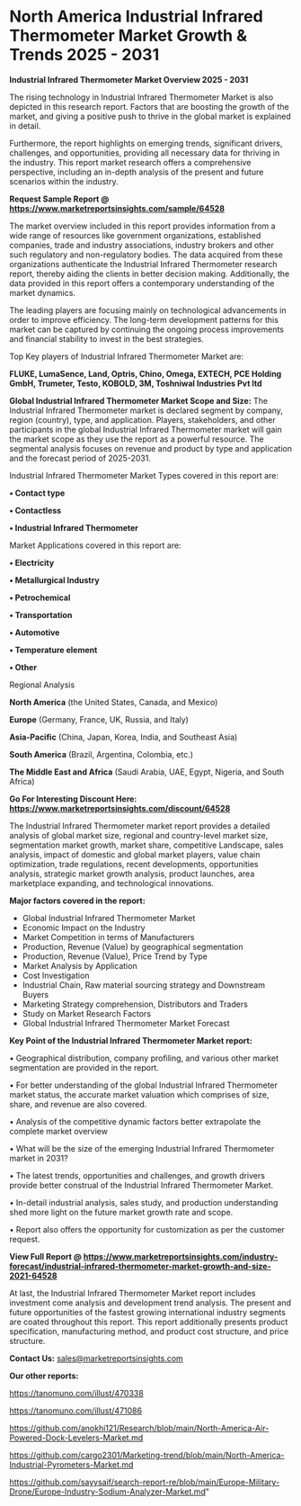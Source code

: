 # North America Industrial Infrared Thermometer Market Growth & Trends 2025 - 2031

<Strong> Industrial Infrared Thermometer Market Overview 2025 - 2031</strong>

The rising technology in Industrial Infrared Thermometer Market is also depicted in this research report. Factors that are boosting the growth of the market, and giving a positive push to thrive in the global market is explained in detail.

Furthermore, the report highlights on emerging trends, significant drivers, challenges, and opportunities, providing all necessary data for thriving in the industry. This report market research offers a comprehensive perspective, including an in-depth analysis of the present and future scenarios within the industry.

<strong>Request Sample Report @ <a href=https://www.marketreportsinsights.com/sample/64528>https://www.marketreportsinsights.com/sample/64528</a></strong>

The market overview included in this report provides information from a wide range of resources like government organizations, established companies, trade and industry associations, industry brokers and other such regulatory and non-regulatory bodies. The data acquired from these organizations authenticate the Industrial Infrared Thermometer research report, thereby aiding the clients in better decision making. Additionally, the data provided in this report offers a contemporary understanding of the market dynamics.

The leading players are focusing mainly on technological advancements in order to improve efficiency. The long-term development patterns for this market can be captured by continuing the ongoing process improvements and financial stability to invest in the best strategies.

Top Key players of Industrial Infrared Thermometer Market are:

<strong>FLUKE, LumaSence, Land, Optris, Chino, Omega, EXTECH, PCE Holding GmbH, Trumeter, Testo, KOBOLD, 3M, Toshniwal Industries Pvt ltd</strong>

<strong><b>Global Industrial Infrared Thermometer Market Scope and Size:</b></strong>
The Industrial Infrared Thermometer market is declared segment by company, region (country), type, and application. Players, stakeholders, and other participants in the global Industrial Infrared Thermometer market will gain the market scope as they use the report as a powerful resource. The segmental analysis focuses on revenue and product by type and application and the forecast period of 2025-2031.

Industrial Infrared Thermometer Market Types covered in this report are:

<strong>• Contact type

• Contactless

• Industrial Infrared Thermometer</strong>

Market Applications covered in this report are:

<strong>• Electricity

• Metallurgical Industry

• Petrochemical

• Transportation

• Automotive

• Temperature element

• Other</strong> 

Regional Analysis

<strong>North America</strong> (the United States, Canada, and Mexico)

<strong>Europe</strong> (Germany, France, UK, Russia, and Italy)

<strong>Asia-Pacific</strong> (China, Japan, Korea, India, and Southeast Asia)

<strong>South America</strong> (Brazil, Argentina, Colombia, etc.)

<strong>The Middle East and Africa</strong> (Saudi Arabia, UAE, Egypt, Nigeria, and South Africa)

<strong>Go For Interesting Discount Here: <a href=https://www.marketreportsinsights.com/discount/64528>https://www.marketreportsinsights.com/discount/64528</a></strong>

The Industrial Infrared Thermometer market report provides a detailed analysis of global market size, regional and country-level market size, segmentation market growth, market share, competitive Landscape, sales analysis, impact of domestic and global market players, value chain optimization, trade regulations, recent developments, opportunities analysis, strategic market growth analysis, product launches, area marketplace expanding, and technological innovations.

<strong><b>Major factors covered in the report:</b></strong>
<ul>
  <li>Global Industrial Infrared Thermometer Market </li>
  <li>Economic Impact on the Industry</li>
  <li>Market Competition in terms of Manufacturers</li>
  <li>Production, Revenue (Value) by geographical segmentation</li>
  <li>Production, Revenue (Value), Price Trend by Type</li>
  <li>Market Analysis by Application</li>
  <li>Cost Investigation</li>
  <li>Industrial Chain, Raw material sourcing strategy and Downstream Buyers</li>
  <li>Marketing Strategy comprehension, Distributors and Traders</li>
  <li>Study on Market Research Factors</li>
  <li>Global Industrial Infrared Thermometer Market Forecast</li>
</ul>

<strong><b>Key Point of the Industrial Infrared Thermometer Market report:</b></strong>

• Geographical distribution, company profiling, and various other market segmentation are provided in the report.

• For better understanding of the global Industrial Infrared Thermometer market status, the accurate market valuation which comprises of size, share, and revenue are also covered.

• Analysis of the competitive dynamic factors better extrapolate the complete market overview

• What will be the size of the emerging Industrial Infrared Thermometer market in 2031?

• The latest trends, opportunities and challenges, and growth drivers provide better construal of the Industrial Infrared Thermometer Market.

• In-detail industrial analysis, sales study, and production understanding shed more light on the future market growth rate and scope.

• Report also offers the opportunity for customization as per the customer request.

<strong><b>View Full Report @ <a href=https://www.marketreportsinsights.com/industry-forecast/industrial-infrared-thermometer-market-growth-and-size-2021-64528>https://www.marketreportsinsights.com/industry-forecast/industrial-infrared-thermometer-market-growth-and-size-2021-64528</a></b></strong>


At last, the Industrial Infrared Thermometer Market report includes investment come analysis and development trend analysis. The present and future opportunities of the fastest growing international industry segments are coated throughout this report. This report additionally presents product specification, manufacturing method, and product cost structure, and price structure.

<strong>Contact Us:</strong>
sales@marketreportsinsights.com

<strong>Our other reports:</strong>

<a href=https://tanomuno.com/illust/470338>https://tanomuno.com/illust/470338</a>

<a href=https://tanomuno.com/illust/471086>https://tanomuno.com/illust/471086</a>

<a href=https://github.com/anokhi121/Research/blob/main/North-America-Air-Powered-Dock-Levelers-Market.md>https://github.com/anokhi121/Research/blob/main/North-America-Air-Powered-Dock-Levelers-Market.md</a>

<a href=https://github.com/cargo2301/Marketing-trend/blob/main/North-America-Industrial-Pyrometers-Market.md>https://github.com/cargo2301/Marketing-trend/blob/main/North-America-Industrial-Pyrometers-Market.md</a>

<a href=https://github.com/sayysaif/search-report-re/blob/main/Europe-Military-Drone/Europe-Industry-Sodium-Analyzer-Market.md>https://github.com/sayysaif/search-report-re/blob/main/Europe-Military-Drone/Europe-Industry-Sodium-Analyzer-Market.md</a>"

